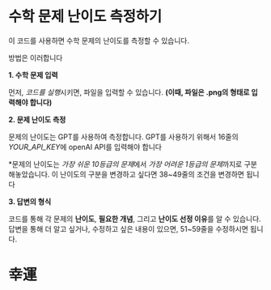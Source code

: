 # 수학 문제 난이도 측정하기
이 코드를 사용하면 수학 문제의 난이도를 측정할 수 있습니다.

방법은 이러합니다

**1. 수학 문제 입력**

먼저, *코드를 실행*시키면, 파일을 입력할 수 있습니다. **(이때, 파일은 .png의 형태로 입력해야 합니다)**

**2. 문제 난이도 측정**

문제의 난이도는 GPT를 사용하여 측정합니다. GPT를 사용하기 위해서 16줄의 *YOUR_API_KEY*에 openAI API를 입력해야 합니다

*문제의 난이도는 *가장 쉬운 10등급의 문제*에서 *가장 어려운 1등급의 문제*까지로 구분해놓았습니다. 이 난이도의 구분을 변경하고 싶다면 38~49줄의 조건을 변경하면 됩니다

**3. 답변의 형식**

코드를 통해 각 문제의 **난이도**, **필요한 개념**, 그리고 **난이도 선정 이유**를 알 수 있습니다. 답변을 통해 더 알고 싶거나, 수정하고 싶은 내용이 있으면, 51~59줄을 수정하시면 됩니다.

# 幸運
